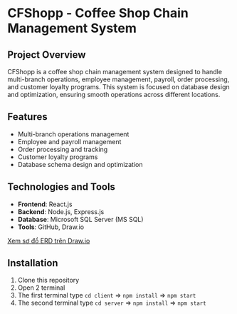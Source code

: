 # CFShopp - Coffee Shop Chain Management System

## Project Overview
CFShopp is a coffee shop chain management system designed to handle multi-branch operations, employee management, payroll, order processing, and customer loyalty programs. This system is focused on database design and optimization, ensuring smooth operations across different locations.

## Features
- Multi-branch operations management
- Employee and payroll management
- Order processing and tracking
- Customer loyalty programs
- Database schema design and optimization

## Technologies and Tools
- **Frontend**: React.js
- **Backend**: Node.js, Express.js
- **Database**: Microsoft SQL Server (MS SQL)
- **Tools**: GitHub, Draw.io

[Xem sơ đồ ERD trên Draw.io](https://drive.google.com/file/d/1bWZGZd0-rNbdzJC1cITKCEaV2U1pC_gU/view?usp=drive_link)

## Installation
1. Clone this repository
2. Open 2 terminal
3. The first terminal type ``cd client`` => ``npm install`` => ``npm start``
4. The second terminal type ``cd server`` => ``npm install`` => ``npm start``
